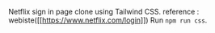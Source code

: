 Netflix sign in page clone using Tailwind CSS.
reference : webiste([[https://www.netflix.com/login]])
Run ```npm run css```. 
